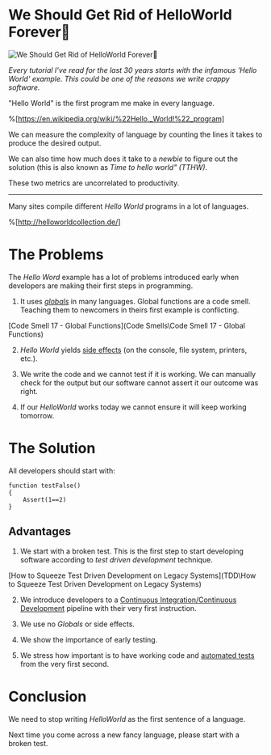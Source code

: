 # We Should Get Rid of HelloWorld Forever💩

![We Should Get Rid of HelloWorld Forever💩](helloworld.jpeg)

*Every tutorial I've read for the last 30 years starts with the infamous 'Hello World' example. This could be one of the reasons we write crappy software.*

"Hello World" is the first program me make in every language.

%[https://en.wikipedia.org/wiki/%22Hello,_World!%22_program]

We can measure the complexity of language by counting the lines it takes to produce the desired output.

We can also time how much does it take to a *newbie* to figure out the solution (this is also known as *Time to hello world" (TTHW)*.

These two metrics are uncorrelated to productivity.

* * *

Many sites compile different *Hello World* programs in a lot of languages.

%[http://helloworldcollection.de/]

# The Problems

The *Hello Word* example has a lot of problems introduced early when developers are making their first steps in programming.

1. It uses *[globals](https://en.wikipedia.org/wiki/Global_variable)* in many languages. Global functions are a code smell. Teaching them to newcomers in theirs first example is conflicting.

[Code Smell 17 - Global Functions](Code Smells\Code Smell 17 - Global Functions)

2. *Hello World* yields [side effects](https://en.wikipedia.org/wiki/Global_variable) (on the console, file system, printers, etc.).

3. We write the code and we cannot test if it is working. We can manually check for the output but our software cannot assert it our outcome was right.

4. If our *HelloWorld* works today we cannot ensure it will keep working tomorrow.

# The Solution

All developers should start with:

```
function testFalse()
{
    Assert(1==2)
}
``` 

## Advantages

1. We start with a broken test. This is the first step to start developing software according to *test driven development* technique.

[How to Squeeze Test Driven Development on Legacy Systems](TDD\How to Squeeze Test Driven Development on Legacy Systems)

2. We introduce developers to a [Continuous Integration/Continuous Development](https://en.wikipedia.org/wiki/CI/CD) pipeline with their very first instruction.

3. We use no *Globals* or side effects.

4. We show the importance of early testing.

5. We stress how important is to have working code and [automated tests](https://en.wikipedia.org/wiki/Test_automation) from the very first second.

# Conclusion
 
We need to stop writing *HelloWorld* as the first sentence of a language.

Next time you come across a new fancy language, please start with a broken test.